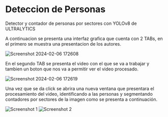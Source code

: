 # Deteccion de Personas
Detector y contador de personas por sectores con YOLOv8 de ULTRALYTICS

A continuacion se presenta una interfaz grafica que cuenta con 2 TABs, en el primero se muestra una presentacion de los autores.

![Screenshot 2024-02-06 172608](https://github.com/Gulddin/Deteccion-de-Personas/assets/72138202/dabb545a-f2dd-4e54-95d7-bbfdb900f76d)

En el segundo TAB se presenta el video con el que se va a trabajar y tambien un boton que nos va a permitir ver el video procesado.

![Screenshot 2024-02-06 172619](https://github.com/Gulddin/Deteccion-de-Personas/assets/72138202/fe4234e5-5ddf-48aa-82a7-85959f42aeb9)

Una vez que se da click se abrira una nueva ventana que presentara el procesamiento del video, identificando a las personas y segmentando contadores por sectores de la imagen como se presenta a continuación.

![Screenshot 1](https://github.com/Gulddin/Deteccion-de-Personas/assets/72138202/e0da3518-7594-4688-bf4d-83655f4b0db1) ![Screenshot 2](https://github.com/Gulddin/Deteccion-de-Personas/assets/72138202/ab3d4b26-e458-45e9-b4ab-725a9a7506cd)
